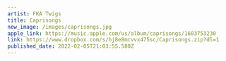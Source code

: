 ```yaml
---
artist: FKA Twigs
title: Caprisongs
new_image: /images/caprisongs.jpg
apple_link: https://music.apple.com/us/album/caprisongs/1603753230
link: https://www.dropbox.com/s/hj8e8mcvvx475sc/Caprisongs.zip?dl=1
published_date: 2022-02-05T21:03:55.580Z
---
```

